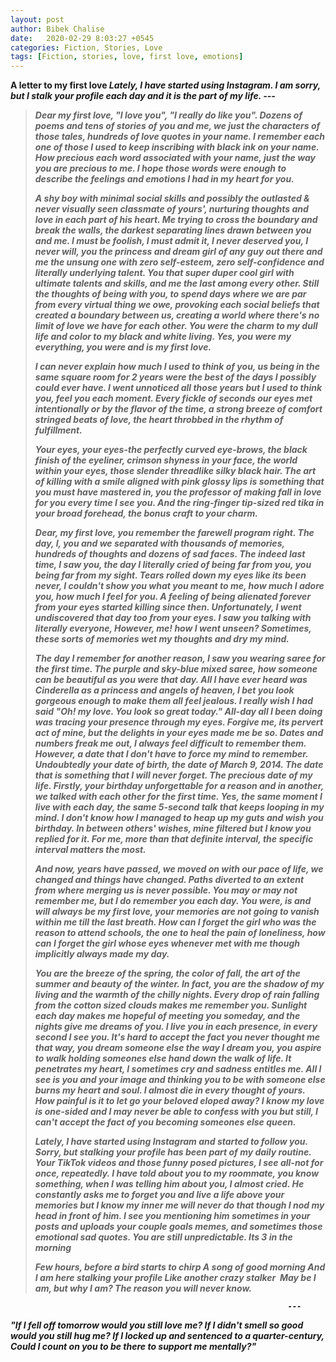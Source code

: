 ```yaml
---
layout: post
author: Bibek Chalise
date:   2020-02-29 8:03:27 +0545
categories: Fiction, Stories, Love
tags: [Fiction, stories, love, first love, emotions]
---
```

<b>
A letter to my first love
<b>
<i>
Lately, I have started using Instagram. I am sorry, but I stalk your profile each day and it is the part of my life.
<i>                                                       ---

<blockquote>
Dear my first love,
"I love you", "I really do like you". Dozens of poems and tens of stories of you and me, we just the characters of those tales, hundreds of love quotes in your name. I remember each one of those I used to keep inscribing with black ink on your name. How precious each word associated with your name, just the way you are precious to me. I hope those words were enough to describe the feelings and emotions I had in my heart for you.


A shy boy with minimal social skills and possibly the outlasted & never visually seen classmate of yours', nurturing thoughts and love in each part of his heart. Me trying to cross the boundary and break the walls, the darkest separating lines drawn between you and me. I must be foolish, I must admit it, I never deserved you, I never will, you the princess and dream girl of any guy out there and me the unsung one with zero self-esteem, zero self-confidence and literally underlying talent. You that super duper cool girl with ultimate talents and skills, and me the last among every other. Still the thoughts of being with you, to spend days where we are par from every virtual thing we owe, provoking each social beliefs that created a boundary between us, creating a world where there's no limit of love we have for each other. You were the charm to my dull life and color to my black and white living. Yes, you were my everything, you were and is my first love.


I can never explain how much I used to think of you, us being in the same square room for 2 years were the best of the days I possibly could ever have. I went unnoticed all those years but I used to think you, feel you each moment. Every fickle of seconds our eyes met intentionally or by the flavor of the time, a strong breeze of comfort stringed beats of love, the heart throbbed in the rhythm of fulfillment.


Your eyes, your eyes-the perfectly curved eye-brows, the black finish of the eyeliner, crimson shyness in your face, the world within your eyes, those slender threadlike silky black hair. The art of killing with a smile aligned with pink glossy lips is something that you must have mastered in, you the professor of making fall in love for you every time I see you. And the ring-finger tip-sized red tika in your broad forehead, the bonus craft to your charm.


Dear, my first love, you remember the farewell program right. The day, I, you and we separated with thousands of memories, hundreds of thoughts and dozens of sad faces. The indeed last time, I saw you, the day I literally cried of being far from you, you being far from my sight. Tears rolled down my eyes like its been never, I couldn't show you what you meant to me, how much I adore you, how much I feel for you. A feeling of being alienated forever from your eyes started killing since then. Unfortunately, I went undiscovered that day too from your eyes. I saw you talking with literally everyone, However, me! how I went unseen? Sometimes, these sorts of memories wet my thoughts and dry my mind.


The day I remember for another reason, I saw you wearing saree for the first time. The purple and sky-blue mixed saree, how someone can be beautiful as you were that day. All I have ever heard was Cinderella as a princess and angels of heaven, I bet you look gorgeous enough to make them all feel jealous. I really wish I had said "Oh! my love. You look so great today." All-day all I been doing was tracing your presence through my eyes. Forgive me, its pervert act of mine, but the delights in your eyes made me be so.
Dates and numbers freak me out, I always feel difficult to remember them. However, a date that I don't have to force my mind to remember. Undoubtedly your date of birth, the date of March 9, 2014. The date that is something that I will never forget. The precious date of my life. Firstly, your birthday unforgettable for a reason and in another, we talked with each other for the first time. Yes, the same moment I live with each day, the same 5-second talk that keeps looping in my mind. I don't know how I managed to heap up my guts and wish you birthday. In between others' wishes, mine filtered but I know you replied for it. For me, more than that definite interval, the specific interval matters the most.


And now, years have passed, we moved on with our pace of life, we changed and things have changed. Paths diverted to an extent from where merging us is never possible. You may or may not remember me, but I do remember you each day. You were, is and will always be my first love, your memories are not going to vanish within me till the last breath. How can I forget the girl who was the reason to attend schools, the one to heal the pain of loneliness, how can I forget the girl whose eyes whenever met with me though implicitly always made my day.


You are the breeze of the spring, the color of fall, the art of the summer and beauty of the winter. In fact, you are the shadow of my living and the warmth of the chilly nights. Every drop of rain falling from the cotton sized clouds makes me remember you. Sunlight each day makes me hopeful of meeting you someday, and the nights give me dreams of you. I live you in each presence, in every second I see you.
It's hard to accept the fact you never thought me that way, you dream someone else the way I dream you, you aspire to walk holding someones else hand down the walk of life. It penetrates my heart, I sometimes cry and sadness entitles me. All I see is you and your image and thinking you to be with someone else burns my heart and soul. I almost die in every thought of yours. How painful is it to let go your beloved eloped away? I know my love is one-sided and I may never be able to confess with you but still, I can't accept the fact of you becoming someones else queen.


Lately, I have started using Instagram and started to follow you. Sorry, but stalking your profile has been part of my daily routine. Your TikTok videos and those funny posed pictures, I see all-not for once, repeatedly. I have told about you to my roommate, you know something, when I was telling him about you, I almost cried. He constantly asks me to forget you and live a life above your memories but I know my inner me will never do that though I nod my head in front of him. I see you mentioning him sometimes in your posts and uploads your couple goals memes, and sometimes those emotional sad quotes. You are still unpredictable.
Its 3 in the morning


Few hours, before a bird starts to chirp
A song of good morning
And I am here stalking your profile
Like another crazy stalker 
May be I am, but why I am?
The reason you will never know.
</blockquote>


                                                                  ---
<i>
"If I fell off tomorrow would you still love me?
If I didn't smell so good would you still hug me?
If I locked up and sentenced to a quarter-century,
Could I count on you to be there to support me mentally?"
<i>